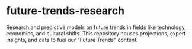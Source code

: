 # future-trends-research
Research and predictive models on future trends in fields like technology, economics, and cultural shifts. This repository houses projections, expert insights, and data to fuel our "Future Trends" content.
